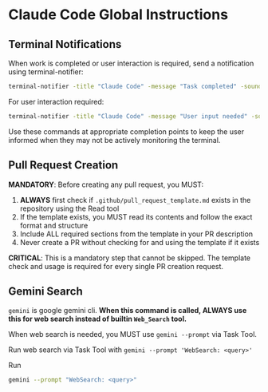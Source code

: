 # Claude Code Global Instructions

## Terminal Notifications

When work is completed or user interaction is required, send a notification using terminal-notifier:

```bash
terminal-notifier -title "Claude Code" -message "Task completed" -sound default
```

For user interaction required:
```bash
terminal-notifier -title "Claude Code" -message "User input needed" -sound default
```

Use these commands at appropriate completion points to keep the user informed when they may not be actively monitoring the terminal.

## Pull Request Creation

**MANDATORY**: Before creating any pull request, you MUST:

1. **ALWAYS** first check if `.github/pull_request_template.md` exists in the repository using the Read tool
2. If the template exists, you MUST read its contents and follow the exact format and structure
3. Include ALL required sections from the template in your PR description
4. Never create a PR without checking for and using the template if it exists

**CRITICAL**: This is a mandatory step that cannot be skipped. The template check and usage is required for every single PR creation request.

## Gemini Search

`gemini` is google gemini cli. **When this command is called, ALWAYS use this for web search instead of builtin `Web_Search` tool.**

When web search is needed, you MUST use `gemini --prompt` via Task Tool.

Run web search via Task Tool with `gemini --prompt 'WebSearch: <query>'`

Run

```bash
gemini --prompt "WebSearch: <query>"
```
